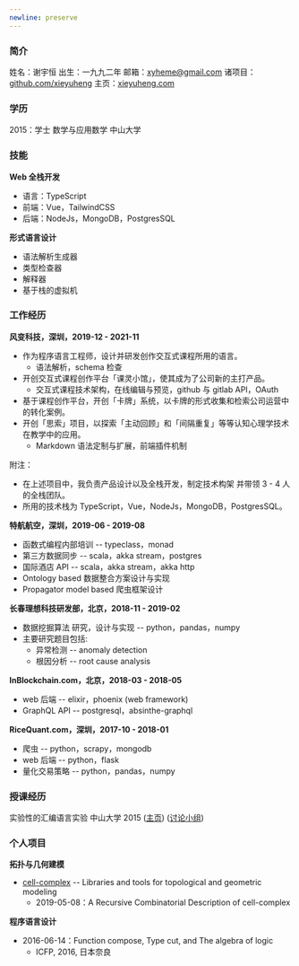 ```yaml
---
newline: preserve
---
```


### 简介

姓名：谢宇恒
出生：一九九二年
邮箱：xyheme@gmail.com
诸项目：[github.com/xieyuheng](https://github.com/xieyuheng)
主页：[xieyuheng.com](https://xieyuheng.com)

### 学历

2015：学士 数学与应用数学 中山大学

### 技能

**Web 全栈开发**

- 语言：TypeScript
- 前端：Vue，TailwindCSS
- 后端：NodeJs，MongoDB，PostgresSQL

**形式语言设计**

- 语法解析生成器
- 类型检查器
- 解释器
- 基于栈的虚拟机

### 工作经历

**风变科技，深圳，2019-12 - 2021-11**

- 作为程序语言工程师，设计并研发创作交互式课程所用的语言。
  - 语法解析，schema 检查
- 开创交互式课程创作平台「课灵小馆」，使其成为了公司新的主打产品。
  - 交互式课程技术架构，在线编辑与预览，github 与 gitlab API，OAuth
- 基于课程创作平台，开创「卡牌」系统，以卡牌的形式收集和检索公司运营中的转化案例。
- 开创「思索」项目，以探索「主动回顾」和「间隔重复」等等认知心理学技术在教学中的应用。
  - Markdown 语法定制与扩展，前端插件机制

附注：
- 在上述项目中，我负责产品设计以及全栈开发，制定技术构架 并带领 3 - 4 人的全栈团队。
- 所用的技术栈为 TypeScript，Vue，NodeJs，MongoDB，PostgresSQL。

**特航航空，深圳，2019-06 - 2019-08**

- 函数式编程内部培训 -- typeclass，monad
- 第三方数据同步 -- scala，akka stream，postgres
- 国际酒店 API -- scala，akka stream，akka http
- Ontology based 数据整合方案设计与实现
- Propagator model based 爬虫框架设计

**长春理想科技研发部，北京，2018-11 - 2019-02**

- 数据挖掘算法 研究，设计与实现 -- python，pandas，numpy
- 主要研究题目包括:
  - 异常检测 -- anomaly detection
  - 根因分析 -- root cause analysis

**InBlockchain.com，北京，2018-03 - 2018-05**

- web 后端 -- elixir，phoenix (web framework)
- GraphQL API -- postgresql，absinthe-graphql

**RiceQuant.com，深圳，2017-10 - 2018-01**

- 爬虫 -- python，scrapy，mongodb
- web 后端 -- python，flask
- 量化交易策略 -- python，pandas，numpy

### 授课经历

实验性的汇编语言实验 中山大学 2015 ([主页](http://the-little-language-designer.github.io/cicada-nymph/course/contents.html)) ([讨论小组](https://github.com/the-little-language-designer))

### 个人项目

**拓扑与几何建模**

- [cell-complex](https://github.com/xieyuheng/cell-complex) -- Libraries and tools for topological and geometric modeling
  - 2019-05-08：A Recursive Combinatorial Description of cell-complex

**程序语言设计**

- 2016-06-14：Function compose, Type cut, and The algebra of logic
  - ICFP, 2016, 日本奈良
